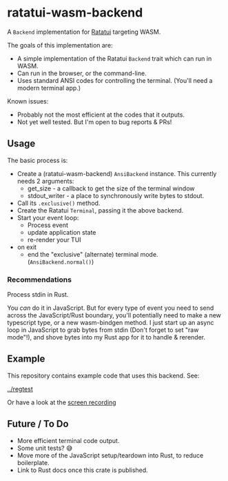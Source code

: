 ratatui-wasm-backend
====================

A `Backend` implementation for [Ratatui] targeting WASM.

[RataTUI]: https://ratatui.rs

The goals of this implementation are:

 * A simple implementation of the Ratatui `Backend` trait which can run in WASM.
 * Can run in the browser, or the command-line.
 * Uses standard ANSI codes for controlling the terminal. (You'll need a modern terminal app.)

Known issues: 
 * Probably not the most efficient at the codes that it outputs.
 * Not yet well tested. But I'm open to bug reports & PRs!

Usage
-----

The basic process is:
 * Create a (ratatui-wasm-backend) `AnsiBackend` instance. This currently needs 2 arguments:
   * get_size - a callback to get the size of the terminal window
   * stdout_writer - a place to synchronously write bytes to stdout.
 * Call its `.exclusive()` method.
 * Create the Ratatui `Terminal`, passing it the above backend.
 * Start your event loop:
   * Process event
   * update application state
   * re-render your TUI
 * on exit
   * end the "exclusive" (alternate) terminal mode.  (`AnsiBackend.normal()`)

### Recommendations 

Process stdin in Rust.

You *can* do it in JavaScript. But for every type of event you need to send across the
JavaScript/Rust boundary, you'll potentially need to make a new typescript type, or a new 
wasm-bindgen method. I just start up an async loop in JavaScript to grab bytes from stdin (Don't forget to set "raw mode"!), and shove bytes into my Rust app for it to handle & rerender.

Example
-------

This repository contains example code that uses this backend. See:

[../regtest](../regtest)

Or have a look at the [screen recording](https://asciinema.org/a/8Ljb2Tkp9SyujJpaDjMKBadGw)


Future / To Do
--------------

 * More efficient terminal code output.
 * Some unit tests? 😅
 * Move more of the JavaScript setup/teardown into Rust, to reduce boilerplate.
 * Link to Rust docs once this crate is published.